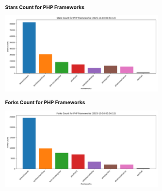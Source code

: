 ### Stars Count for PHP Frameworks

![Stars Chart](./archive/charts/20251010005412_stars_count.png)

### Forks Count for PHP Frameworks

![Forks Chart](./archive/charts/20251010005412_forks_count.png)

